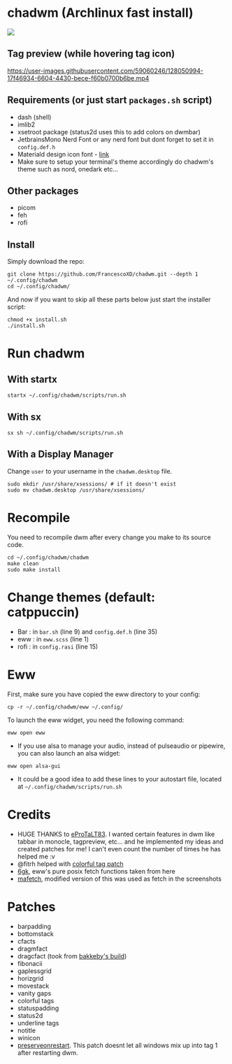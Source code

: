 # chadwm (Archlinux fast install)

<img src='https://i.redd.it/t1pvmqlq3oc81.png'>

## Tag preview (while hovering tag icon)

https://user-images.githubusercontent.com/59060246/128050994-17f46934-6604-4430-bece-f60b0700b6be.mp4

## Requirements (or just start `packages.sh` script)

- dash (shell)
- imlib2
- xsetroot package (status2d uses this to add colors on dwmbar)
- JetbrainsMono Nerd Font or any nerd font but dont forget to set it in `config.def.h`
- Materiald design icon font - [link](https://github.com/Templarian/MaterialDesign-Font/blob/master/MaterialDesignIconsDesktop.ttf)
- Make sure to setup your terminal's theme accordingly do chadwm's theme such as nord, onedark etc...

## Other packages
- picom
- feh
- rofi

## Install

Simply download the repo:

```shell
git clone https://github.com/FrancescoXD/chadwm.git --depth 1 ~/.config/chadwm
cd ~/.config/chadwm/
```

And now if you want to skip all these parts below just start the installer script:

```shell
chmod +x install.sh
./install.sh
```

# Run chadwm

## With startx

```shell
startx ~/.config/chadwm/scripts/run.sh
```

## With sx

```shell
sx sh ~/.config/chadwm/scripts/run.sh
```

## With a Display Manager

Change `user` to your username in the `chadwm.desktop` file.

```shell
sudo mkdir /usr/share/xsessions/ # if it doesn't exist
sudo mv chadwm.desktop /usr/share/xsessions/
```

# Recompile

You need to recompile dwm after every change you make to its source code.

```
cd ~/.config/chadwm/chadwm
make clean
sudo make install
```

# Change themes (default: catppuccin)

- Bar  : in `bar.sh` (line 9) and `config.def.h` (line 35)
- eww  : in `eww.scss` (line 1)
- rofi : in `config.rasi` (line 15)

# Eww

First, make sure you have copied the eww directory to your config:

```
cp -r ~/.config/chadwm/eww ~/.config/
```

To launch the eww widget, you need the following command:

```
eww open eww
```

- If you use alsa to manage your audio, instead of pulseaudio or pipewire, you can also launch an alsa widget:

```
eww open alsa-gui
```

- It could be a good idea to add these lines to your autostart file, located at `~/.config/chadwm/scripts/run.sh`

# Credits

- HUGE THANKS to [eProTaLT83](https://www.reddit.com/user/eProTaLT83). I wanted certain features in dwm like tabbar in monocle, tagpreview, etc... and he implemented my ideas and created patches for me! I can't even count the number of times he has helped me :v 
- @fitrh helped with [colorful tag patch](https://github.com/fitrh/dwm/issues/1)
- [6gk](https://github.com/6gk/fet.sh), eww's pure posix fetch functions taken from here
- [mafetch](https://github.com/fikriomar16/mafetch), modified version of this was used as fetch in the screenshots

# Patches

- barpadding 
- bottomstack
- cfacts
- dragmfact 
- dragcfact (took from [bakkeby's build](https://github.com/bakkeby/dwm-flexipatch))
- fibonacii
- gaplessgrid
- horizgrid
- movestack 
- vanity gaps
- colorful tags
- statuspadding 
- status2d
- underline tags
- notitle
- winicon
- [preserveonrestart](https://github.com/PhyTech-R0/dwm-phyOS/blob/master/patches/dwm-6.3-patches/dwm-preserveonrestart-6.3.diff). This patch doesnt let all windows mix up into tag 1 after restarting dwm.
